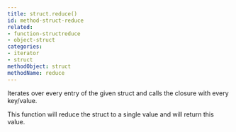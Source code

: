 ```yaml
---
title: struct.reduce()
id: method-struct-reduce
related:
- function-structreduce
- object-struct
categories:
- iterator
- struct
methodObject: struct
methodName: reduce
---
```


Iterates over every entry of the given struct and calls the closure with every key/value. 

This function will reduce the struct to a single value and will return this value.
